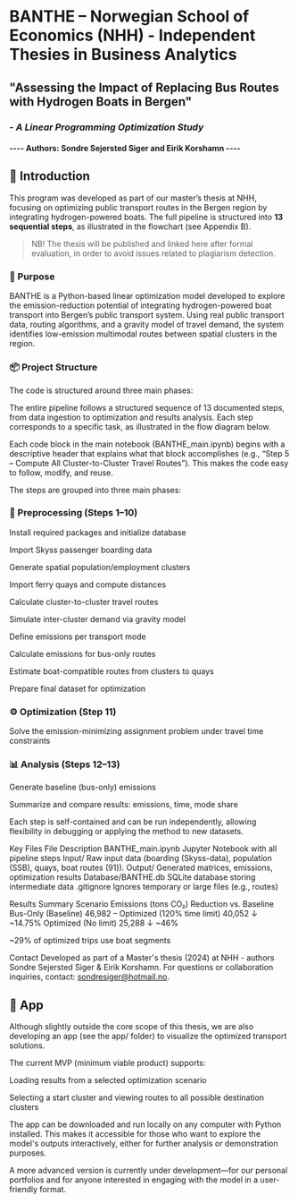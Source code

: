 # BANTHE – Norwegian School of Economics (NHH) - Independent Thesies in Business Analytics

## "Assessing the Impact of Replacing Bus Routes with Hydrogen Boats in Bergen"  
### - *A Linear Programming Optimization Study*

#### ---- Authors: Sondre Sejersted Siger and Eirik Korshamn ----

## 📘 Introduction

This program was developed as part of our master’s thesis at NHH, focusing on optimizing public transport routes in the Bergen region by integrating hydrogen-powered boats. The full pipeline is structured into **13 sequential steps**, as illustrated in the flowchart (see Appendix B).

> NB! The thesis will be published and linked here after formal evaluation, in order to avoid issues related to plagiarism detection.


### 🚀 Purpose
BANTHE is a Python-based linear optimization model developed to explore the emission-reduction potential of integrating hydrogen-powered boat transport into Bergen’s public transport system. Using real public transport data, routing algorithms, and a gravity model of travel demand, the system identifies low-emission multimodal routes between spatial clusters in the region.

### 📦 Project Structure
The code is structured around three main phases:

The entire pipeline follows a structured sequence of 13 documented steps, from data ingestion to optimization and results analysis. Each step corresponds to a specific task, as illustrated in the flow diagram below.

Each code block in the main notebook (BANTHE_main.ipynb) begins with a descriptive header that explains what that block accomplishes (e.g., “Step 5 – Compute All Cluster-to-Cluster Travel Routes”). This makes the code easy to follow, modify, and reuse.

The steps are grouped into three main phases:

### 🧹 Preprocessing (Steps 1–10)
Install required packages and initialize database

Import Skyss passenger boarding data

Generate spatial population/employment clusters

Import ferry quays and compute distances

Calculate cluster-to-cluster travel routes

Simulate inter-cluster demand via gravity model

Define emissions per transport mode

Calculate emissions for bus-only routes

Estimate boat-compatible routes from clusters to quays

Prepare final dataset for optimization

### ⚙️ Optimization (Step 11)
Solve the emission-minimizing assignment problem under travel time constraints

### 📊 Analysis (Steps 12–13)
Generate baseline (bus-only) emissions

Summarize and compare results: emissions, time, mode share

Each step is self-contained and can be run independently, allowing flexibility in debugging or applying the method to new datasets.

Key Files
File	Description
BANTHE_main.ipynb	Jupyter Notebook with all pipeline steps
Input/	Raw input data (boarding (Skyss-data), population (SSB), quays, boat routes (91)).
Output/	Generated matrices, emissions, optimization results
Database/BANTHE.db	SQLite database storing intermediate data
.gitignore	Ignores temporary or large files (e.g., routes)

Results Summary
Scenario	Emissions (tons CO₂)	Reduction vs. Baseline
Bus-Only (Baseline)	46,982	–
Optimized (120% time limit)	40,052	↓ ~14.75%
Optimized (No limit)	25,288	↓ ~46%

~29% of optimized trips use boat segments

Contact
Developed as part of a Master's thesis (2024) at NHH - authors Sondre Sejersted Siger & Eirik Korshamn. For questions or collaboration inquiries, contact: sondresiger@hotmail.no.

## 📱 App
Although slightly outside the core scope of this thesis, we are also developing an app (see the app/ folder) to visualize the optimized transport solutions.

The current MVP (minimum viable product) supports:

Loading results from a selected optimization scenario

Selecting a start cluster and viewing routes to all possible destination clusters

The app can be downloaded and run locally on any computer with Python installed. This makes it accessible for those who want to explore the model's outputs interactively, either for further analysis or demonstration purposes.

A more advanced version is currently under development—for our personal portfolios and for anyone interested in engaging with the model in a user-friendly format.

